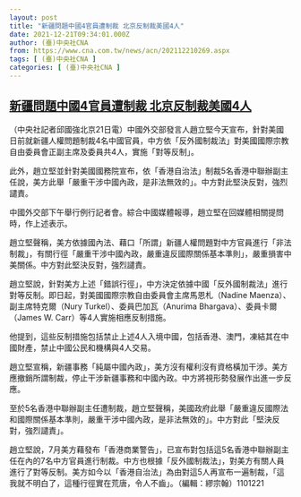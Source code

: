 ```yaml
---
layout: post
title: "新疆問題中國4官員遭制裁 北京反制裁美國4人"
date: 2021-12-21T09:34:01.000Z
author: (臺)中央社CNA
from: https://www.cna.com.tw/news/acn/202112210269.aspx
tags: [ (臺)中央社CNA ]
categories: [ (臺)中央社CNA ]
---
```

<!--1640079241000-->
[新疆問題中國4官員遭制裁 北京反制裁美國4人](https://www.cna.com.tw/news/acn/202112210269.aspx)
------

<div>
<div></div><div><p>（中央社記者邱國強北京21日電）中國外交部發言人趙立堅今天宣布，針對美國日前就新疆人權問題制裁4名中國官員，中方依「反外國制裁法」對美國國際宗教自由委員會正副主席及委員共4人，實施「對等反制」。</p><p>此外，趙立堅並針對美國國務院宣布，依「香港自治法」制裁5名香港中聯辦副主任說，美方此舉「嚴重干涉中國內政，是非法無效的」。中方對此堅決反對，強烈譴責。</p><p>中國外交部下午舉行例行記者會。綜合中國媒體報導，趙立堅在回媒體相關提問時，作上述表示。</p><p>趙立堅聲稱，美方依據國內法、藉口「所謂」新疆人權問題對中方官員進行「非法制裁」，有關行徑「嚴重干涉中國內政，嚴重違反國際關係基本準則」，嚴重損害中美關係。中方對此堅決反對，強烈譴責。</p><p>趙立堅說，針對美方上述「錯誤行徑」，中方決定依據中國「反外國制裁法」進行對等反制。即日起，對美國國際宗教自由委員會主席馬恩札（Nadine Maenza）、副主席特克爾（Nury Turkel）、委員巴加瓦（Anurima Bhargava）、委員卡爾（James W. Carr）等4人實施相應反制措施。</p><p>他提到，這些反制措施包括禁止上述4人入境中國，包括香港、澳門，凍結其在中國財產，禁止中國公民和機構與4人交易。</p><p>趙立堅宣稱，新疆事務「純屬中國內政」，美方沒有權利沒有資格橫加干涉。美方應撤銷所謂制裁，停止干涉新疆事務和中國內政。中方將視形勢發展作出進一步反應。</p><p>至於5名香港中聯辦副主任遭制裁，趙立堅聲稱，美國政府此舉「嚴重違反國際法和國際關係基本準則，嚴重干涉中國內政，是非法無效的」。中方對此「堅決反對，強烈譴責」。</p><p>趙立堅說，7月美方藉發布「香港商業警告」，已宣布對包括這5名香港中聯辦副主任在內的7名中方官員進行制裁。中方也根據「反外國制裁法」，對美方有關人員進行了對等反制。美方如今以「香港自治法」為由對這5人再宣布一遍制裁，「這我就不明白了，這種行徑實在荒唐，令人不齒」。（編輯：繆宗翰）1101221</p></div>
</div>
